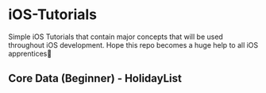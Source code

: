 # iOS-Tutorials
Simple iOS Tutorials that contain major concepts that will be used throughout iOS development. Hope this repo becomes a huge help to all iOS apprentices🥰

## Core Data (Beginner) - HolidayList
